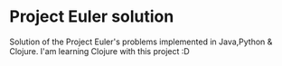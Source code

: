 # Project Euler solution

Solution of the Project Euler's problems implemented in Java,Python & Clojure.
I'am learning Clojure with this project :D